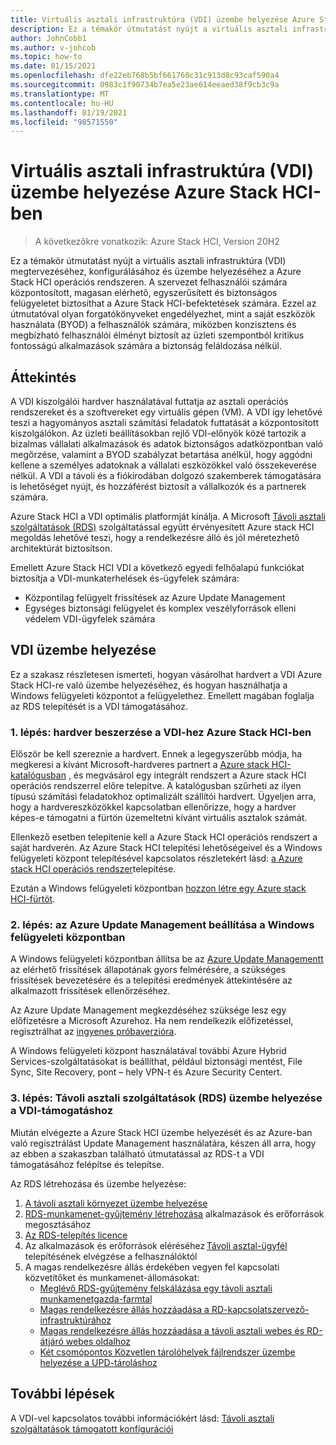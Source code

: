 ```yaml
---
title: Virtuális asztali infrastruktúra (VDI) üzembe helyezése Azure Stack HCI-ben
description: Ez a témakör útmutatást nyújt a virtuális asztali infrastruktúra (VDI) megtervezéséhez, konfigurálásához és üzembe helyezéséhez a Azure Stack HCI operációs rendszeren.
author: JohnCobb1
ms.author: v-johcob
ms.topic: how-to
ms.date: 01/15/2021
ms.openlocfilehash: dfe22eb768b5bf661760c31c913d8c93caf590a4
ms.sourcegitcommit: 0983c1f90734b7ea5e23ae614eeaed38f9cb3c9a
ms.translationtype: MT
ms.contentlocale: hu-HU
ms.lasthandoff: 01/19/2021
ms.locfileid: "98571550"
---
```

# <a name="deploy-virtual-desktop-infrastructure-vdi-on-azure-stack-hci"></a>Virtuális asztali infrastruktúra (VDI) üzembe helyezése Azure Stack HCI-ben

>A következőkre vonatkozik: Azure Stack HCI, Version 20H2

Ez a témakör útmutatást nyújt a virtuális asztali infrastruktúra (VDI) megtervezéséhez, konfigurálásához és üzembe helyezéséhez a Azure Stack HCI operációs rendszeren. A szervezet felhasználói számára központosított, magasan elérhető, egyszerűsített és biztonságos felügyeletet biztosíthat a Azure Stack HCI-befektetések számára. Ezzel az útmutatóval olyan forgatókönyveket engedélyezhet, mint a saját eszközök használata (BYOD) a felhasználók számára, miközben konzisztens és megbízható felhasználói élményt biztosít az üzleti szempontból kritikus fontosságú alkalmazások számára a biztonság feláldozása nélkül.

## <a name="overview"></a>Áttekintés
A VDI kiszolgálói hardver használatával futtatja az asztali operációs rendszereket és a szoftvereket egy virtuális gépen (VM). A VDI így lehetővé teszi a hagyományos asztali számítási feladatok futtatását a központosított kiszolgálókon. Az üzleti beállításokban rejlő VDI-előnyök közé tartozik a bizalmas vállalati alkalmazások és adatok biztonságos adatközpontban való megőrzése, valamint a BYOD szabályzat betartása anélkül, hogy aggódni kellene a személyes adatoknak a vállalati eszközökkel való összekeverése nélkül. A VDI a távoli és a fiókirodában dolgozó szakemberek támogatására is lehetőséget nyújt, és hozzáférést biztosít a vállalkozók és a partnerek számára.

Azure Stack HCI a VDI optimális platformját kínálja. A Microsoft [Távoli asztali szolgáltatások (RDS)](/windows-server/remote/remote-desktop-services/welcome-to-rds) szolgáltatással együtt érvényesített Azure stack HCI megoldás lehetővé teszi, hogy a rendelkezésre álló és jól méretezhető architektúrát biztosítson.

Emellett Azure Stack HCI VDI a következő egyedi felhőalapú funkciókat biztosítja a VDI-munkaterhelések és-ügyfelek számára:
- Központilag felügyelt frissítések az Azure Update Management
- Egységes biztonsági felügyelet és komplex veszélyforrások elleni védelem VDI-ügyfelek számára

## <a name="deploy-vdi"></a>VDI üzembe helyezése
Ez a szakasz részletesen ismerteti, hogyan vásárolhat hardvert a VDI Azure Stack HCI-re való üzembe helyezéséhez, és hogyan használhatja a Windows felügyeleti központot a felügyelethez. Emellett magában foglalja az RDS telepítését is a VDI támogatásához.

### <a name="step-1-acquire-hardware-for-vdi-on-azure-stack-hci"></a>1. lépés: hardver beszerzése a VDI-hez Azure Stack HCI-ben
Először be kell szereznie a hardvert. Ennek a legegyszerűbb módja, ha megkeresi a kívánt Microsoft-hardveres partnert a [Azure stack HCI-katalógusban](https://hcicatalog.azurewebsites.net) , és megvásárol egy integrált rendszert a Azure stack HCI operációs rendszerrel előre telepítve. A katalógusban szűrheti az ilyen típusú számítási feladatokhoz optimalizált szállítói hardvert. Ügyeljen arra, hogy a hardvereszközökkel kapcsolatban ellenőrizze, hogy a hardver képes-e támogatni a fürtön üzemeltetni kívánt virtuális asztalok számát.

Ellenkező esetben telepítenie kell a Azure Stack HCI operációs rendszert a saját hardverén. Az Azure Stack HCI telepítési lehetőségeivel és a Windows felügyeleti központ telepítésével kapcsolatos részletekért lásd: [a Azure stack HCI operációs rendszer](./operating-system.md)telepítése.

Ezután a Windows felügyeleti központban [hozzon létre egy Azure stack HCI-fürtöt](./create-cluster.md).

### <a name="step-2-set-up-azure-update-management-in-windows-admin-center"></a>2. lépés: az Azure Update Management beállítása a Windows felügyeleti központban
A Windows felügyeleti központban állítsa be az [Azure Update Managementt](/windows-server/manage/windows-admin-center/azure/azure-update-management) az elérhető frissítések állapotának gyors felmérésére, a szükséges frissítések bevezetésére és a telepítési eredmények áttekintésére az alkalmazott frissítések ellenőrzéséhez.

Az Azure Update Management megkezdéséhez szüksége lesz egy előfizetésre a Microsoft Azurehoz. Ha nem rendelkezik előfizetéssel, regisztrálhat az [ingyenes próbaverzióra](https://azure.microsoft.com/free).

A Windows felügyeleti központ használatával további Azure Hybrid Services-szolgáltatásokat is beállíthat, például biztonsági mentést, File Sync, Site Recovery, pont – hely VPN-t és Azure Security Centert.

### <a name="step-3-deploy-remote-desktop-services-rds-for-vdi-support"></a>3. lépés: Távoli asztali szolgáltatások (RDS) üzembe helyezése a VDI-támogatáshoz
Miután elvégezte a Azure Stack HCI üzembe helyezését és az Azure-ban való regisztrálást Update Management használatára, készen áll arra, hogy az ebben a szakaszban található útmutatással az RDS-t a VDI támogatásához felépítse és telepítse.

Az RDS létrehozása és üzembe helyezése:
1. [A távoli asztali környezet üzembe helyezése](/windows-server/remote/remote-desktop-services/rds-deploy-infrastructure)
1. [RDS-munkamenet-gyűjtemény létrehozása](/windows-server/remote/remote-desktop-services/rds-create-collection) alkalmazások és erőforrások megosztásához
1. [Az RDS-telepítés licence](/windows-server/remote/remote-desktop-services/rds-client-access-license)
1. Az alkalmazások és erőforrások eléréséhez [Távoli asztal-ügyfél](/windows-server/remote/remote-desktop-services/clients/remote-desktop-clients) telepítésének elvégzése a felhasználóktól
1. A magas rendelkezésre állás érdekében vegyen fel kapcsolati közvetítőket és munkamenet-állomásokat:
    - [Meglévő RDS-gyűjtemény felskálázása egy távoli asztali munkamenetgazda-farmtal](/windows-server/remote/remote-desktop-services/rds-scale-rdsh-farm)
    - [Magas rendelkezésre állás hozzáadása a RD-kapcsolatszervező-infrastruktúrához](/windows-server/remote/remote-desktop-services/rds-connection-broker-cluster)
    - [Magas rendelkezésre állás hozzáadása a távoli asztali webes és RD-átjáró webes oldalhoz](/windows-server/remote/remote-desktop-services/rds-rdweb-gateway-ha)
    - [Két csomópontos Közvetlen tárolóhelyek fájlrendszer üzembe helyezése a UPD-tároláshoz](/windows-server/remote/remote-desktop-services/rds-storage-spaces-direct-deployment)

## <a name="next-steps"></a>További lépések
A VDI-vel kapcsolatos további információkért lásd: [Távoli asztali szolgáltatások támogatott konfigurációi](/windows-server/remote/remote-desktop-services/rds-supported-config)
